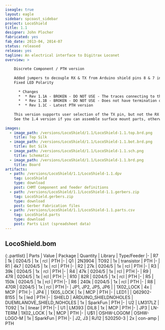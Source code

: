 ```yaml
---
iseagle: true
layout: eagle
sidebar: spcoast_sidebar
project: LocoShield
title: 1.1
designer: John Plocher
fabricated: yes
fab_date: 2013-04, 2014-07
status: released
release: yes
tagline: An electrical interface to Digitrax Loconet
overview: >
    
    Discrete Component / PTH version
    
    Added jumpers to decouple RX & TX from Arduino shield pins 8 & 7 in case of conflicts
    Fixed LED Polarity
    
      * Changes
      *  * Rev 1.1A - BROKEN - DO NOT USE - The traces connecting to the IC chip short out the pads on the chip.
      *  * Rev 1.1B - BROKEN - DO NOT USE - Does not have termination or support for LEO
      *  * Rev 1.1C - Latest PTH version
    
    This version supports user selection of the TX pin, but not the RX pin.  As such, it only works on the UNO and not the Leo.
    See the 1.4 version if you can assemble surface mount parts, otherwise the 1.0 Protoboard may better meet your needs.
    
images:
  - image_path: /versions/LocoShield/1.1/LocoShield-1.1.top.brd.png
    title: Top Silk
  - image_path: /versions/LocoShield/1.1/LocoShield-1.1.bot.brd.png
    title: Bot Silk
  - image_path: /versions/LocoShield/1.1/LocoShield-1.1.sch.png
    title: Schematic
  - image_path: /versions/LocoShield/1.1/LocoShield-1.1.brd.png
    title: Board
artifacts:
  - path: /versions/LocoShield/1.1/LocoShield-1.1.dpv
    tag: LocoShield
    type: download
    post: CHMT Component and feeder definitions
  - path: /versions/LocoShield/1.1/LocoShield-1.1.gerbers.zip
    tag: LocoShield.gerbers.zip
    type: download
    post: Gerber Fabrication files
  - path: /versions/LocoShield/1.1/LocoShield-1.1.parts.csv
    tag: LocoShield.parts
    type: download
    post: Parts List (spreadsheet data)
---
```


## LocoShield.bom

{:.partlist}
| Parts | Value | Package | Quantity | Library | Type/Feeder
|-
| R7 | 1k | 0204/5 | 1x | rcl | PTH
|-
| Q1 | 2N3904 | TO92 | 1x | transistor | PTH
|-
| R1 | 4k7 | 0204/5 | 1x | rcl | PTH
|-
| R2 | 27k | 0204/5 | 1x | rcl | PTH
|-
| R3 | 39k | 0204/5 | 1x | rcl | PTH
|-
| R4 | 47k | 0204/5 | 1x | rcl | PTH
|-
| R9 | 47R | 0204/5 | 1x | rcl | PTH
|-
| R10 | 82R | 0204/5 | 1x | rcl | PTH
|-
| R5 | 150k | 0204/5 | 1x | rcl | PTH
|-
| R6 | 240k | 0204/5 | 1x | rcl | PTH
|-
| R8 | 470R | 0204/5 | 1x | rcl | PTH
|-
| JP1, JP2, JP5, JP6 |  | 1X02_LOCK | 4x | MCP | PTH
|-
| JP4 |  | 1X05_LOCK | 1x | MCP | PTH
|-
| LED1 |  | Q62902-B155 | 1x | led | PTH
|-
| SHIELD | ARDUINO_SHIELDNOHOLES | DUEMILANOVE_SHIELD_NOHOLES | 1x | SparkFun | PTH
|-
| U2 | LM317LZ | TO92 | 1x | linear | PTH
|-
| U1 | LM393 | DIL8 | 1x | MCP | PTH
|-
| JP3 | LN-TERM | 1X02_LOCK | 1x | MCP | PTH
|-
| U$1 | OSHW-LOGOM | OSHW-LOGO-M | 1x | SparkFun | PTH
|-
| J2, J3 | RJ12 | 520250-3 | 2x | con-amp | PTH
